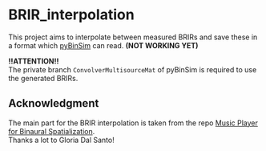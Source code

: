 # BRIR_interpolation

This project aims to interpolate between measured BRIRs and save these in a format which [pyBinSim](https://github.com/pyBinSim/pyBinSim) can read. **(NOT WORKING YET)**

**!!ATTENTION!!**  
The private branch ``ConvolverMultisourceMat`` of pyBinSim is required to use the generated BRIRs.

## Acknowledgment  

The main part for the BRIR interpolation is taken from the repo [Music Player for Binaural Spatialization](https://github.com/gdalsanto/music-player-for-binaural-spatialization).  
Thanks a lot to Gloria Dal Santo!

